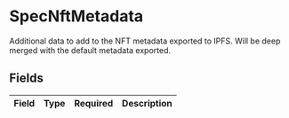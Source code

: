 # SpecNftMetadata

Additional data to add to the NFT metadata exported to
IPFS. Will be deep merged with the default metadata
exported.



## Fields

| Field       | Type        | Required    | Description |
| ----------- | ----------- | ----------- | ----------- |